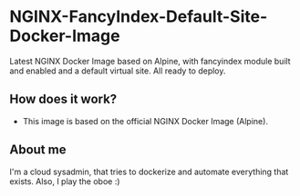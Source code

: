 # NGINX-FancyIndex-Default-Site-Docker-Image
Latest NGINX Docker Image based on Alpine, with fancyindex module built and enabled and a default virtual site. All ready to deploy.

## How does it work?
- This image is based on the official NGINX Docker Image (Alpine).

## About me
I'm a cloud sysadmin, that tries to dockerize and automate everything that exists. Also, I play the oboe :)
